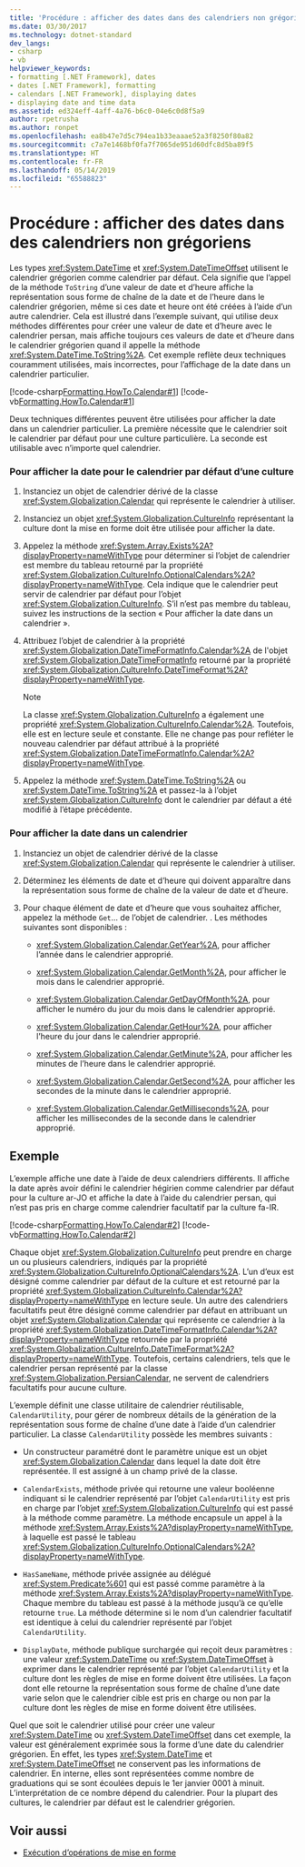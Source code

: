 ```yaml
---
title: 'Procédure : afficher des dates dans des calendriers non grégoriens'
ms.date: 03/30/2017
ms.technology: dotnet-standard
dev_langs:
- csharp
- vb
helpviewer_keywords:
- formatting [.NET Framework], dates
- dates [.NET Framework], formatting
- calendars [.NET Framework], displaying dates
- displaying date and time data
ms.assetid: ed324eff-4aff-4a76-b6c0-04e6c0d8f5a9
author: rpetrusha
ms.author: ronpet
ms.openlocfilehash: ea8b47e7d5c794ea1b33eaaae52a3f8250f80a82
ms.sourcegitcommit: c7a7e1468bf0fa7f7065de951d60dfc8d5ba89f5
ms.translationtype: HT
ms.contentlocale: fr-FR
ms.lasthandoff: 05/14/2019
ms.locfileid: "65588823"
---
```

# <a name="how-to-display-dates-in-non-gregorian-calendars"></a>Procédure : afficher des dates dans des calendriers non grégoriens
Les types <xref:System.DateTime> et <xref:System.DateTimeOffset> utilisent le calendrier grégorien comme calendrier par défaut. Cela signifie que l’appel de la méthode `ToString` d’une valeur de date et d’heure affiche la représentation sous forme de chaîne de la date et de l’heure dans le calendrier grégorien, même si ces date et heure ont été créées à l’aide d’un autre calendrier. Cela est illustré dans l’exemple suivant, qui utilise deux méthodes différentes pour créer une valeur de date et d’heure avec le calendrier persan, mais affiche toujours ces valeurs de date et d’heure dans le calendrier grégorien quand il appelle la méthode <xref:System.DateTime.ToString%2A>. Cet exemple reflète deux techniques couramment utilisées, mais incorrectes, pour l’affichage de la date dans un calendrier particulier.  
  
 [!code-csharp[Formatting.HowTo.Calendar#1](../../../samples/snippets/csharp/VS_Snippets_CLR/Formatting.HowTo.Calendar/cs/Calendar1.cs#1)]
 [!code-vb[Formatting.HowTo.Calendar#1](../../../samples/snippets/visualbasic/VS_Snippets_CLR/Formatting.HowTo.Calendar/vb/Calendar1.vb#1)]  
  
 Deux techniques différentes peuvent être utilisées pour afficher la date dans un calendrier particulier. La première nécessite que le calendrier soit le calendrier par défaut pour une culture particulière. La seconde est utilisable avec n’importe quel calendrier.  
  
### <a name="to-display-the-date-for-a-cultures-default-calendar"></a>Pour afficher la date pour le calendrier par défaut d’une culture  
  
1. Instanciez un objet de calendrier dérivé de la classe <xref:System.Globalization.Calendar> qui représente le calendrier à utiliser.  
  
2. Instanciez un objet <xref:System.Globalization.CultureInfo> représentant la culture dont la mise en forme doit être utilisée pour afficher la date.  
  
3. Appelez la méthode <xref:System.Array.Exists%2A?displayProperty=nameWithType> pour déterminer si l’objet de calendrier est membre du tableau retourné par la propriété <xref:System.Globalization.CultureInfo.OptionalCalendars%2A?displayProperty=nameWithType>. Cela indique que le calendrier peut servir de calendrier par défaut pour l’objet <xref:System.Globalization.CultureInfo>. S’il n’est pas membre du tableau, suivez les instructions de la section « Pour afficher la date dans un calendrier ».  
  
4. Attribuez l’objet de calendrier à la propriété <xref:System.Globalization.DateTimeFormatInfo.Calendar%2A> de l'objet <xref:System.Globalization.DateTimeFormatInfo> retourné par la propriété <xref:System.Globalization.CultureInfo.DateTimeFormat%2A?displayProperty=nameWithType>.  
  
    > [!NOTE]
    >  La classe <xref:System.Globalization.CultureInfo> a également une propriété <xref:System.Globalization.CultureInfo.Calendar%2A>. Toutefois, elle est en lecture seule et constante. Elle ne change pas pour refléter le nouveau calendrier par défaut attribué à la propriété <xref:System.Globalization.DateTimeFormatInfo.Calendar%2A?displayProperty=nameWithType>.  
  
5. Appelez la méthode <xref:System.DateTime.ToString%2A> ou <xref:System.DateTime.ToString%2A> et passez-la à l’objet <xref:System.Globalization.CultureInfo> dont le calendrier par défaut a été modifié à l’étape précédente.  
  
### <a name="to-display-the-date-in-any-calendar"></a>Pour afficher la date dans un calendrier  
  
1. Instanciez un objet de calendrier dérivé de la classe <xref:System.Globalization.Calendar> qui représente le calendrier à utiliser.  
  
2. Déterminez les éléments de date et d’heure qui doivent apparaître dans la représentation sous forme de chaîne de la valeur de date et d’heure.  
  
3. Pour chaque élément de date et d’heure que vous souhaitez afficher, appelez la méthode `Get`... de l’objet de calendrier. . Les méthodes suivantes sont disponibles :  
  
    - <xref:System.Globalization.Calendar.GetYear%2A>, pour afficher l’année dans le calendrier approprié.  
  
    - <xref:System.Globalization.Calendar.GetMonth%2A>, pour afficher le mois dans le calendrier approprié.  
  
    - <xref:System.Globalization.Calendar.GetDayOfMonth%2A>, pour afficher le numéro du jour du mois dans le calendrier approprié.  
  
    - <xref:System.Globalization.Calendar.GetHour%2A>, pour afficher l’heure du jour dans le calendrier approprié.  
  
    - <xref:System.Globalization.Calendar.GetMinute%2A>, pour afficher les minutes de l’heure dans le calendrier approprié.  
  
    - <xref:System.Globalization.Calendar.GetSecond%2A>, pour afficher les secondes de la minute dans le calendrier approprié.  
  
    - <xref:System.Globalization.Calendar.GetMilliseconds%2A>, pour afficher les millisecondes de la seconde dans le calendrier approprié.  
  
## <a name="example"></a>Exemple  
 L’exemple affiche une date à l’aide de deux calendriers différents. Il affiche la date après avoir défini le calendrier hégirien comme calendrier par défaut pour la culture ar-JO et affiche la date à l’aide du calendrier persan, qui n’est pas pris en charge comme calendrier facultatif par la culture fa-IR.  
  
 [!code-csharp[Formatting.HowTo.Calendar#2](../../../samples/snippets/csharp/VS_Snippets_CLR/Formatting.HowTo.Calendar/cs/Calendar1.cs#2)]
 [!code-vb[Formatting.HowTo.Calendar#2](../../../samples/snippets/visualbasic/VS_Snippets_CLR/Formatting.HowTo.Calendar/vb/Calendar1.vb#2)]  
  
 Chaque objet <xref:System.Globalization.CultureInfo> peut prendre en charge un ou plusieurs calendriers, indiqués par la propriété <xref:System.Globalization.CultureInfo.OptionalCalendars%2A>. L’un d’eux est désigné comme calendrier par défaut de la culture et est retourné par la propriété <xref:System.Globalization.CultureInfo.Calendar%2A?displayProperty=nameWithType> en lecture seule. Un autre des calendriers facultatifs peut être désigné comme calendrier par défaut en attribuant un objet <xref:System.Globalization.Calendar> qui représente ce calendrier à la propriété <xref:System.Globalization.DateTimeFormatInfo.Calendar%2A?displayProperty=nameWithType> retournée par la propriété <xref:System.Globalization.CultureInfo.DateTimeFormat%2A?displayProperty=nameWithType>. Toutefois, certains calendriers, tels que le calendrier persan représenté par la classe <xref:System.Globalization.PersianCalendar>, ne servent de calendriers facultatifs pour aucune culture.  
  
 L’exemple définit une classe utilitaire de calendrier réutilisable, `CalendarUtility`, pour gérer de nombreux détails de la génération de la représentation sous forme de chaîne d’une date à l’aide d’un calendrier particulier. La classe `CalendarUtility` possède les membres suivants :  
  
- Un constructeur paramétré dont le paramètre unique est un objet <xref:System.Globalization.Calendar> dans lequel la date doit être représentée. Il est assigné à un champ privé de la classe.  
  
- `CalendarExists`, méthode privée qui retourne une valeur booléenne indiquant si le calendrier représenté par l’objet `CalendarUtility` est pris en charge par l’objet <xref:System.Globalization.CultureInfo> qui est passé à la méthode comme paramètre. La méthode encapsule un appel à la méthode <xref:System.Array.Exists%2A?displayProperty=nameWithType>, à laquelle est passé le tableau <xref:System.Globalization.CultureInfo.OptionalCalendars%2A?displayProperty=nameWithType>.  
  
- `HasSameName`, méthode privée assignée au délégué <xref:System.Predicate%601> qui est passé comme paramètre à la méthode <xref:System.Array.Exists%2A?displayProperty=nameWithType>. Chaque membre du tableau est passé à la méthode jusqu’à ce qu’elle retourne `true`. La méthode détermine si le nom d’un calendrier facultatif est identique à celui du calendrier représenté par l’objet `CalendarUtility`.  
  
- `DisplayDate`, méthode publique surchargée qui reçoit deux paramètres : une valeur <xref:System.DateTime> ou <xref:System.DateTimeOffset> à exprimer dans le calendrier représenté par l’objet `CalendarUtility` et la culture dont les règles de mise en forme doivent être utilisées. La façon dont elle retourne la représentation sous forme de chaîne d’une date varie selon que le calendrier cible est pris en charge ou non par la culture dont les règles de mise en forme doivent être utilisées.  
  
 Quel que soit le calendrier utilisé pour créer une valeur <xref:System.DateTime> ou <xref:System.DateTimeOffset> dans cet exemple, la valeur est généralement exprimée sous la forme d’une date du calendrier grégorien. En effet, les types <xref:System.DateTime> et <xref:System.DateTimeOffset> ne conservent pas les informations de calendrier. En interne, elles sont représentées comme nombre de graduations qui se sont écoulées depuis le 1er janvier 0001 à minuit. L’interprétation de ce nombre dépend du calendrier. Pour la plupart des cultures, le calendrier par défaut est le calendrier grégorien.  
  
## <a name="see-also"></a>Voir aussi

- [Exécution d’opérations de mise en forme](../../../docs/standard/base-types/performing-formatting-operations.md)
